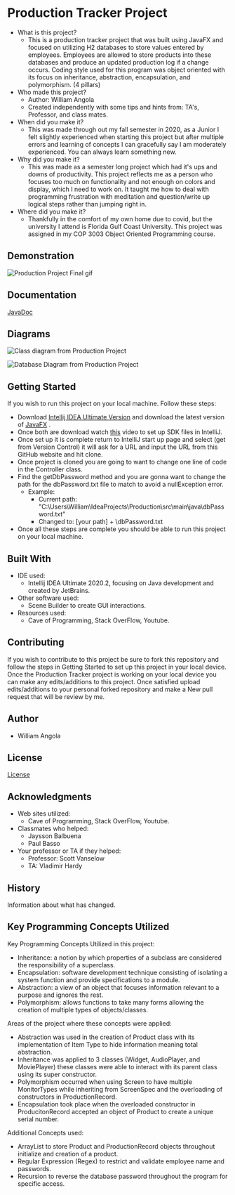 
# Production Tracker Project

* What is this project?
	* This is a production tracker project that was built using JavaFX and focused on utilizing H2 databases to store values entered by employees. Employees are allowed to store products into these databases and produce an updated production log if a change occurs. Coding style used for this program was object oriented with its focus on inheritance, abstraction, encapsulation, and polymorphism. (4 pillars)
* Who made this project?
	* Author: William Angola
	* Created independently with some tips and hints from: TA's, Professor, and class mates.
* When did you make it?
	* This was made through out my fall semester in 2020,  as a Junior I felt slightly experienced when starting this project but after multiple errors and learning of concepts I can gracefully say I am moderately experienced. You can always learn something new.
* Why did you make it?
	* This was made as a semester long project which had it's ups and downs of productivity. This project reflects me as a person who focuses too much on functionality and not enough on colors and display, which I need to work on. It taught me how to deal with programming frustration with meditation and question/write up logical steps rather than jumping right in.
* Where did you make it?
	* Thankfully in the comfort of my own home due to covid, but the university I attend is Florida Gulf Coast University. This project was assigned in my COP 3003 Object Oriented Programming course.


## Demonstration

![Production Project Final gif](https://user-images.githubusercontent.com/69935977/100537222-83537c80-31f4-11eb-9d75-486158cac9f9.gif)


## Documentation
[JavaDoc](https://wangola.github.io/Production-Tracker/)

## Diagrams

![Class diagram from Production Project](https://user-images.githubusercontent.com/69935977/100548097-82443e80-3238-11eb-897e-098a3ef2dd58.PNG)

![Database Diagram from Production Project](https://user-images.githubusercontent.com/69935977/100548102-8bcda680-3238-11eb-9882-70bda2f67b84.PNG)

## Getting Started

If you wish to run this project on your local machine. Follow these steps:
 * Download [Intellij IDEA Ultimate Version](https://www.jetbrains.com/idea/download/#section=windows) and download the latest version of [JavaFX](https://gluonhq.com/products/javafx/) .
 * Once both are download watch [this](https://www.youtube.com/watch?v=LFvRMmkXZk0) video to set up SDK files in IntelliJ. 
 * Once set up it is complete return to IntelliJ start up page and select (get from Version Control) it will ask for a URL and input the URL from this GitHub website and hit clone. 
 * Once project is cloned you are going to want to change one line of code in the Controller class.
 * Find the getDbPassword method and you are gonna want to change the path for the dbPassword.txt file to match to avoid a nullException error. 
	 * Example: 
		 * Current path: "C:\\Users\\William\\IdeaProjects\\Production\\src\\main\\java\\dbPassword.txt"
		 * Changed to: [your path] + \\dbPassword.txt
* Once all these steps are complete you should be able to run this project on your local machine.

## Built With
* IDE used: 
	* Intellij IDEA Ultimate 2020.2, focusing on Java development and created by JetBrains.
* Other software used:
	* Scene Builder to create GUI interactions.
* Resources used:
	* Cave of Programming, Stack OverFlow, Youtube.

## Contributing
If you wish to contribute to this project be sure to fork this repository and follow the steps in Getting Started to set up this project in your local device.  Once the Production Tracker project is working on your local device you can make any edits/additions to this project. Once satisfied upload edits/additions to your personal forked repository and make a New pull request that will be review by me.

## Author

* William Angola

## License
[License](License)


## Acknowledgments
* Web sites utilized:
	* Cave of Programming, Stack OverFlow, Youtube.
* Classmates who helped:
	* Jaysson Balbuena
	* Paul Basso
* Your professor or TA if they helped:
	* Professor: Scott Vanselow
	* TA: Vladimir Hardy

## History

Information about what has changed.

## Key Programming Concepts Utilized

Key Programming Concepts Utilized in this project:
* Inheritance: a notion by which properties of a subclass are considered the responsibility of a superclass. 
* Encapsulation: software development technique consisting of isolating a system function and provide specifications to a module. 
* Abstraction: a view of an object that focuses information relevant to a purpose and ignores the rest. 
* Polymorphism: allows functions to take many forms allowing the creation of multiple types of objects/classes.

Areas of the project where these concepts were applied:
 * Abstraction was used in the creation of Product class with its implementation of Item Type to hide information meaning total abstraction.
 * Inheritance was applied to 3 classes (Widget, AudioPlayer, and MoviePlayer) these classes were able to interact with its parent class using its super constructor.
 * Polymorphism occurred when using Screen to have multiple MonitorTypes while inheriting from ScreenSpec and the overloading of constructors in ProductionRecord.
 * Encapsulation took place when the overloaded constructor in ProducitonRecord accepted an object of Product to create a unique serial number.

Additional Concepts used:
* ArrayList to store Product and ProductionRecord objects throughout initialize and creation of a product.
* Regular Expression (Regex) to restrict and validate employee name and passwords.
* Recursion to reverse the database password throughout the program for specific access.
